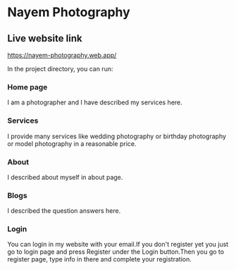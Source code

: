 # Nayem Photography


## Live website link
https://nayem-photography.web.app/

In the project directory, you can run:

### Home page
I am a photographer and I have described my services here.

### Services
I provide many services like wedding photography or birthday photography or model photography in a reasonable price.

### About 
I described about myself in about page.

### Blogs
I described the question answers here.

### Login
You can login in my website with your email.If you don't register yet you just go to login page and press Register under the Login button.Then you go to register page, type info in there and complete  your registration.